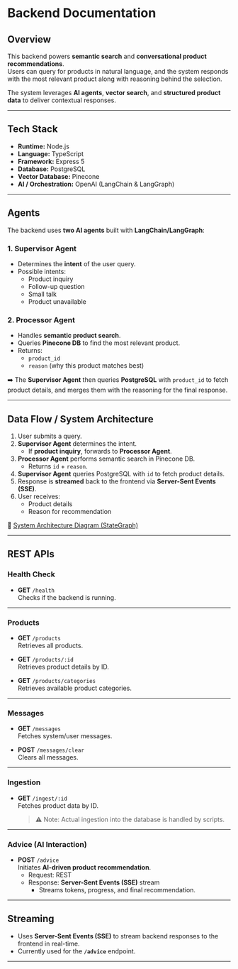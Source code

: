 # Backend Documentation

## Overview

This backend powers **semantic search** and **conversational product recommendations**.  
Users can query for products in natural language, and the system responds with the most relevant product along with reasoning behind the selection.

The system leverages **AI agents**, **vector search**, and **structured product data** to deliver contextual responses.

---

## Tech Stack

- **Runtime:** Node.js
- **Language:** TypeScript
- **Framework:** Express 5
- **Database:** PostgreSQL
- **Vector Database:** Pinecone
- **AI / Orchestration:** OpenAI (LangChain & LangGraph)

---

## Agents

The backend uses **two AI agents** built with **LangChain/LangGraph**:

### 1. Supervisor Agent

- Determines the **intent** of the user query.
- Possible intents:
  - Product inquiry
  - Follow-up question
  - Small talk
  - Product unavailable

### 2. Processor Agent

- Handles **semantic product search**.
- Queries **Pinecone DB** to find the most relevant product.
- Returns:
  - `product_id`
  - `reason` (why this product matches best)

➡️ The **Supervisor Agent** then queries **PostgreSQL** with `product_id` to fetch product details, and merges them with the reasoning for the final response.

---

## Data Flow / System Architecture

1. User submits a query.
2. **Supervisor Agent** determines the intent.
   - If **product inquiry**, forwards to **Processor Agent**.
3. **Processor Agent** performs semantic search in Pinecone DB.
   - Returns `id` + `reason`.
4. **Supervisor Agent** queries PostgreSQL with `id` to fetch product details.
5. Response is **streamed** back to the frontend via **Server-Sent Events (SSE)**.
6. User receives:
   - Product details
   - Reason for recommendation

🔗 [System Architecture Diagram (StateGraph)](https://app.eraser.io/workspace/TzXImgFeY8dyHS4kOjnJ?origin=share)

---

## REST APIs

### Health Check

- **GET** `/health`  
  Checks if the backend is running.

---

### Products

- **GET** `/products`  
  Retrieves all products.

- **GET** `/products/:id`  
  Retrieves product details by ID.

- **GET** `/products/categories`  
  Retrieves available product categories.

---

### Messages

- **GET** `/messages`  
  Fetches system/user messages.

- **POST** `/messages/clear`  
  Clears all messages.

---

### Ingestion

- **GET** `/ingest/:id`  
  Fetches product data by ID.
  > ⚠️ Note: Actual ingestion into the database is handled by scripts.

---

### Advice (AI Interaction)

- **POST** `/advice`  
  Initiates **AI-driven product recommendation**.
  - Request: REST
  - Response: **Server-Sent Events (SSE)** stream
    - Streams tokens, progress, and final recommendation.

---

## Streaming

- Uses **Server-Sent Events (SSE)** to stream backend responses to the frontend in real-time.
- Currently used for the **`/advice`** endpoint.

---
